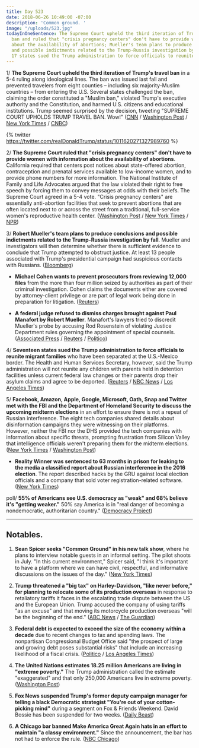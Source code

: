 ```yaml
---
title: Day 523
date: 2018-06-26 10:49:00 -07:00
description: 'Common ground. '
image: "/uploads/523.jpg"
todayInOneSentence: The Supreme Court upheld the third iteration of Trump's travel
  ban and ruled that "crisis pregnancy centers" don't have to provide women with information
  about the availability of abortions; Mueller's team plans to produce conclusions
  and possible indictments related to the Trump-Russia investigation by fall; and
  17 states sued the Trump administration to force officials to reunite migrant families.
---
```


1/ **The Supreme Court upheld the third iteration of Trump's travel ban** in a 5-4 ruling along ideological lines. The ban was issued last fall and prevented travelers from eight counties – including six majority-Muslim countries – from entering the U.S. Several states challenged the ban, claiming the order constituted a "Muslim ban," violated Trump's executive authority and the Constitution, and harmed U.S. citizens and educational institutions. Trump seemed surprised by the decision, tweeting "SUPREME COURT UPHOLDS TRUMP TRAVEL BAN. Wow!" ([CNN](https://www.cnn.com/2018/06/26/politics/travel-ban-supreme-court/index.html) / [Washington Post](https://www.washingtonpost.com/news/politics/wp/2018/06/26/supreme-court-upholds-trump-travel-ban/?utm_term=.c4a21a5e7ac5) / [New York Times](https://www.nytimes.com/2018/06/26/us/politics/supreme-court-trump-travel-ban.html) / [CNBC](https://www.cnbc.com/2018/06/26/supreme-court-rules-in-trump-muslim-travel-ban-case.html))

{% twitter https://twitter.com/realDonaldTrump/status/1011620271327989760 %}

2/ **The Supreme Court ruled that "crisis pregnancy centers" don't have to provide women with information about the availability of abortions**. California required that centers post notices about state-offered abortion, contraception and prenatal services available to low-income women, and to provide phone numbers for more information. The National Institute of Family and Life Advocates argued that the law violated their right to free speech by forcing them to convey messages at odds with their beliefs. The Supreme Court agreed in a 5-4 vote. "Crisis pregnancy centers" are essentially anti-abortion facilities that seek to prevent abortions that are often located next to or across the street from a traditional, full-service women's reproductive health center. ([Washington Post](https://www.washingtonpost.com/politics/courts_law/supreme-court-says-crisis-pregnancy-centers-do-not-have-to-tell-women-about-abortion-information/2018/06/26/d2b9f5c2-7943-11e8-80be-6d32e182a3bc_story.html) / [New York Times](https://www.nytimes.com/2018/06/26/us/politics/supreme-court-crisis-pregnancy-center-abortion.html) / [NPR](https://www.npr.org/2018/06/26/606427673/supreme-court-sides-with-california-anti-abortion-pregnancy-centers))

3/ **Robert Mueller's team plans to produce conclusions and possible indictments related to the Trump-Russia investigation by fall**. Mueller and investigators will then determine whether there is sufficient evidence to conclude that Trump attempted to obstruct justice. At least 13 people associated with Trump's presidential campaign had suspicious contacts with Russians. ([Bloomberg](https://www.bloomberg.com/news/articles/2018-06-26/mueller-poised-to-zero-in-on-trump-russia-collusion-allegations))

* **Michael Cohen wants to prevent prosecutors from reviewing 12,000 files** from the more than four million seized by authorities as part of their criminal investigation. Cohen claims the documents either are covered by attorney-client privilege or are part of legal work being done in preparation for litigation. ([Reuters](https://www.reuters.com/article/us-usa-trump-cohen/michael-cohen-seeks-to-keep-about-12000-seized-documents-from-prosecutors-idUSKBN1JM19U))

* **A federal judge refused to dismiss charges brought against Paul Manafort by Robert Mueller**. Manafort's lawyers tried to discredit Mueller's probe by accusing Rod Rosenstein of violating Justice Department rules governing the appointment of special counsels. ([Associated Press](https://apnews.com/ba0ebd5838c6445da1fcfc0de05ffbb2) / [Reuters](https://www.reuters.com/article/us-usa-trump-russia-manafort/ex-trump-campaign-head-manafort-loses-bid-to-dismiss-virginia-charges-idUSKBN1JM2VG) / [Politico](https://www.politico.com/story/2018/06/26/judge-rejects-challenge-676814))

4/ **Seventeen states sued the Trump administration to force officials to reunite migrant families** who have been separated at the U.S.-Mexico border. The Health and Human Services Secretary, however, said the Trump administration will not reunite any children with parents held in detention facilities unless current federal law changes or their parents drop their asylum claims and agree to be deported. ([Reuters](https://www.reuters.com/article/us-usa-immigration/u-s-house-to-vote-on-republican-immigration-bill-on-wednesday-idUSKBN1JM223) / [NBC News](https://www.nbcnews.com/politics/donald-trump/russian-pop-star-linked-trump-family-releases-bizarre-music-video-n886696) / [Los Angeles Times](http://www.latimes.com/politics/la-na-pol-essential-washington-updates-administration-will-not-reunite-any-1530046814-htmlstory.html))

5/ **Facebook, Amazon, Apple, Google, Microsoft, Oath, Snap and Twitter met with the FBI and the Department of Homeland Security to discuss the upcoming midterm elections** in an effort to ensure there is not a repeat of Russian interference. The eight tech companies shared details about disinformation campaigns they were witnessing on their platforms. However, neither the FBI nor the DHS provided the tech companies with information about specific threats, prompting frustration from Silicon Valley that intelligence officials weren't preparing them for the midterm elections. ([New York Times](https://www.nytimes.com/2018/06/25/technology/tech-meeting-midterm-elections.html) / [Washington Post](https://www.washingtonpost.com/technology/2018/06/26/tech-didnt-spot-russian-meddling-during-last-election-now-its-asking-law-enforcement-help/))

* **Reality Winner was sentenced to 63 months in prison for leaking to the media a classified report about Russian interference in the 2016 election**. The report described hacks by the GRU against local election officials and a company that sold voter registration-related software. ([New York Times](https://www.nytimes.com/2018/06/26/us/reality-winner-nsa-leak-guilty-plea.html))

poll/ **55% of Americans see U.S. democracy as "weak" and 68% believe it's "getting weaker."** 50% say America is in "real danger of becoming a nondemocratic, authoritarian country." ([Democracy Project](https://www.democracyprojectreport.org/report))

---

## Notables.

1. **Sean Spicer seeks "Common Ground" in his new talk show**, where he plans to interview notable guests in an informal setting. The pilot shoots in July. "In this current environment," Spicer said, "I think it's important to have a platform where we can have civil, respectful, and informative discussions on the issues of the day." ([New York Times](https://www.nytimes.com/2018/06/25/business/media/sean-spicer-talk-show.html))

2. **Trump threatened a "big tax" on Harley-Davidson, "like never before," for planning to relocate some of its production overseas** in response to retaliatory tariffs it faces in the escalating trade dispute between the US and the European Union. Trump accused the company of using tariffs "as an excuse" and that moving its motorcycle production overseas "will be the beginning of the end." ([ABC News](https://abcnews.go.com/Politics/trump-threatens-tax-harley-davidson-moves-production-overseas/story?id=56165790) / [The Guardian](https://www.theguardian.com/us-news/2018/jun/26/trump-threatens-harley-davidson-tariff-big-tax))

3. **Federal debt is expected to exceed the size of the economy within a decade** due to recent changes to tax and spending laws. The nonpartisan Congressional Budget Office said "the prospect of large and growing debt poses substantial risks" that include an increasing likelihood of a fiscal crisis. ([Politico](https://www.politico.com/story/2018/06/26/cbo-federal-deficit-break-records-651929) / [Los Angeles Times](http://www.latimes.com/politics/la-na-pol-tax-cuts-debt-20180626-story.html))

4. **The United Nations estimates 18.25 million Americans are living in "extreme poverty."** The Trump administration called the estimate "exaggerated" and that only 250,000 Americans live in extreme poverty. ([Washington Post](https://www.washingtonpost.com/news/wonk/wp/2018/06/25/trump-team-rebukes-u-n-saying-it-overestimates-extreme-poverty-in-america-by-18-million-people/))

5. **Fox News suspended Trump's former deputy campaign manager for telling a black Democratic strategist "You're out of your cotton-picking mind"** during a segment on Fox & Friends Weekend. David Bossie has been suspended for two weeks. ([Daily Beast](https://www.thedailybeast.com/former-trump-adviser-david-bossie-suspended-from-fox-news-for-deeply-offensive-cotton-picking-remark))

6. **A Chicago bar banned Make America Great Again hats in an effort to maintain "a classy environment."** Since the announcement, the bar has not had to enforce the rule. ([NBC Chicago](https://www.nbcchicago.com/news/local/Chicago-Bar-Bans-Make-America-Great-Again-Hats-486487951.html))